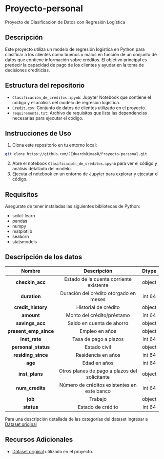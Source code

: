 # Proyecto-personal
Proyecto de Clasificación de Datos con Regresión Logística 

## Descripción
Este proyecto utiliza un modelo de regresión logística en Python para clasificar a los clientes como buenos o malos en función de un conjunto de datos que contiene información sobre créditos. El objetivo
principal es predecir la capacidad de pago de los clientes y ayudar en la toma de decisiones crediticias.

## Estructura del repositorio
- `Clasificación_de_créditos.ipynb`: Jupyter Notebook que contiene el código y el análisis del modelo de regresión logística.
- `Credit.csv`: Conjunto de datos de clientes utilizado en el proyecto.
- `requirements.txt`: Archivo de requisitos que lista las dependencias necesarias para ejecutar el código.

## Instrucciones de Uso
1. Clona este repositorio en tu entorno local:

```bash
git clone https://github.com/JEduardoDimasR/Proyecto-personal.git
```
2. Abre el notebook `Clasificación_de_créditos.ipynb` para ver el código y análisis detallado del modelo.
3. Ejecuta el notebook en un entorno de Jupyter para explorar y ejecutar el código.

## Requisitos
Asegúrate de tener instaladas las siguientes bibliotecas de Python:
- scikit-learn
- pandas
- numpy
- matplotlib
- seaborn
- statsmodels

## Descripción de los datos

| **Nombre**   | **Descripción** | **Dtype**|
| :--------: | :----:| :------: |
| **checkin_acc**     | Estado de la cuenta corriente existente  | object |
| **duration**    | Duración del crédito otorgado en meses   | int 64 |
| **credit_history**  | Historial de crédito  | object |
| **amount**  | Monto del crédito/préstamo| int 64 |
| **savings_acc**  | Saldo en cuenta de ahorro   | object |
| **present_emp_since**  | Empleo en años  | object |
| **inst_rate**  |Tasa de pago a plazos  | int 64 |
| **personal_status**  | Estado civil  | object |
| **residing_since**  | Residencia en años   | int 64 |
| **age**  | Edad en años  | int 64 |
| **inst_plans**  | Otros planes de pago a plazos del solicitante| object |
| **num_credits**  | Número de créditos existentes en este banco | int 64 |
| **job**  | Trabajo | object |
| **status**  | Estado de crédito  | int 64 |

Para una descripción detallada de las categorías del dataset ingresar a [Dataset original](https://archive.ics.uci.edu/dataset/144/statlog+german+credit+data)

## Recursos Adicionales
- [Dataset original](https://archive.ics.uci.edu/dataset/144/statlog+german+credit+data) utilizado en el proyecto.

     

